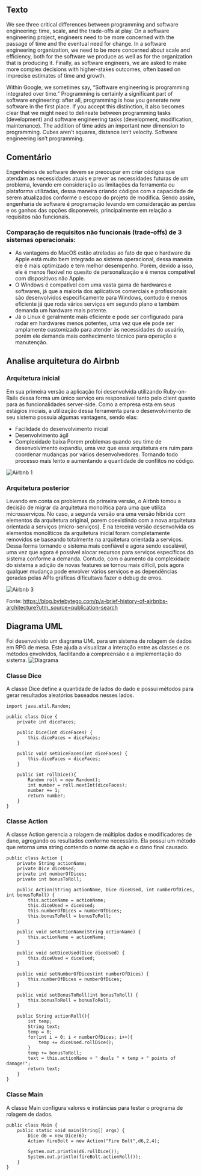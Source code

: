## Texto
We see three critical differences between programming and software engineering: time, scale, and the trade-offs at play. On a software engineering project, engineers need to be more concerned with the passage of time and the eventual need for change. In a software engineering organization, we need to be more concerned about scale and efficiency, both for the software we produce as well as for the organization that is producing it. Finally, as software engineers, we are asked to make more complex decisions with higher-stakes outcomes, often based on imprecise estimates of time and growth.

Within Google, we sometimes say, “Software engineering is programming integrated over time.” Programming is certainly a significant part of software engineering: after all, programming is how you generate new software in the first place. If you accept this distinction, it also becomes clear that we might need to delineate between programming tasks (development) and software engineering tasks (development, modification, maintenance). The addition of time adds an important new dimension to programming. Cubes aren’t squares, distance isn’t velocity. Software engineering isn’t programming.

## Comentário 
Engenheiros de software devem se preocupar em criar códigos que atendam as necessidades atuais e prever as necessidades futuras de um problema, levando em consideração as limitações da ferramenta ou plataforma utilizadas, dessa maneira criando códigos com a capacidade de serem atualizados conforme o escopo do projeto de modifica.
Sendo assim, engenharia de software é programação levando em consideração as perdas e os ganhos das opções disponeveis, principalmente em relação a requisitos não funcionais.

### Comparação de requisitos não funcionais (trade-offs) de 3 sistemas operacionais:
- As vantagens do MacOS estão atreladas ao fato de que o hardware da Apple está muito bem integrado ao sistema operacional, dessa maneira ele é mais optimizado e tem melhor desempenho. Porém, devido a isso, ele é menos flexível no quesito de personalização e é menos compatível com dispositivos não Apple.
- O Windows é compatível com uma vasta gama de hardwares e softwares, já que a maioria dos aplicativos comerciais e profissionais são desenvolvidos especificamente para Windows, contudo é menos eficiente já que roda vários serviços em segundo plano e também demanda um hardware mais potente.
- Já o Linux é geralmente mais eficiente e pode ser configurado para rodar em hardwares menos potentes, uma vez que ele pode ser amplamente customizado para atender às necessidades do usuário, porém ele demanda mais conhecimento técnico para operação e manutenção.

## Analise arquitetura do Airbnb
### Arquitetura inicial
Em sua primeira versão a aplicação foi desenvolvida utilizando Ruby-on-Rails dessa forma um único serviço era responsável tanto pelo client quanto para as funcionalidades server-side.
Como a empresa esta em seus estágios iniciais, a utilização dessa ferramenta para o desenvolvimento de seu sistema possuia algumas vantagens, sendo elas:
- Facilidade do desenvolvimento inicial
- Desenvolvimento ágil
- Complexidade baixa
Porem problemas quando seu time de desenvolvimento expandiu, uma vez que essa arquitetura era ruim para coordenar mudanças por vários desenvolvedores. Tornando todo processo mais lento e aumentando a quantidade de conflitos no código.

![Airbnb 1](https://github.com/user-attachments/assets/8267772e-ca03-4f49-9b04-cd6d2bb6cf95)

### Arquitetura posterior
Levando em conta os problemas da primeira versão, o Airbnb tomou a decisão de migrar da arquitetura monolítica para uma que utiliza microsserviços. No caso, a segunda versão era uma versão hibrida com elementos da arquitetura original, porem coexistindo com a nova arquitetura orientada a serviços (micro-serviços). E na terceira versão desenvolvida os elementos monolíticos da arquitetura inicial foram completamente removidos se baseando totalmente na arquitetura orientada a serviços.
Dessa forma tornando o sistema mais confiável e agora sendo escalável, uma vez que agora é possível alocar recursos para serviços específicos do sistema conforme a demanda. Contudo, com o aumento da complexidade do sistema a adição de novas features se tornou mais difícil, pois agora qualquer mudança pode envolver vários serviços e as dependências geradas pelas APIs gráficas dificultava fazer o debug de erros.

![Airbnb 3](https://github.com/user-attachments/assets/c7af5638-d1fd-4356-a2d2-3e6b87e7cd36)

Fonte: https://blog.bytebytego.com/p/a-brief-history-of-airbnbs-architecture?utm_source=publication-search



## Diagrama UML
Foi desenvolvido um diagrama UML para um sistema de rolagem de dados em RPG de mesa. Este ajuda a visualizar a interação entre as classes e os métodos envolvidos, facilitando a compreensão e a implementação do sistema.
![Diagrama](https://github.com/user-attachments/assets/66757ada-8d4f-4eaf-8817-5077192fb2fc)

### Classe Dice 
A classe Dice define a quantidade de lados do dado e possui métodos para gerar resultados aleatórios baseados nesses lados.
```
import java.util.Random;

public class Dice {
    private int diceFaces;

    public Dice(int diceFaces) {
        this.diceFaces = diceFaces;
    }

    public void setDiceFaces(int diceFaces) {
        this.diceFaces = diceFaces;
    }

    public int rollDice(){
        Random roll = new Random();
        int number = roll.nextInt(diceFaces);
        number += 1;
        return number;
    }
}
```

### Classe Action
A classe Action gerencia a rolagem de múltiplos dados e modificadores de dano, agregando os resultados conforme necessário. Ela possui um método que retorna uma string contendo o nome da ação e o dano final causado.
```
public class Action {
    private String actionName;
    private Dice diceUsed;
    private int numberOfDices;
    private int bonusToRoll;

    public Action(String actionName, Dice diceUsed, int numberOfDices, int bonusToRoll) {
        this.actionName = actionName;
        this.diceUsed = diceUsed;
        this.numberOfDices = numberOfDices;
        this.bonusToRoll = bonusToRoll;
    }

    public void setActionName(String actionName) {
        this.actionName = actionName;
    }

    public void setDiceUsed(Dice diceUsed) {
        this.diceUsed = diceUsed;
    }

    public void setNumberOfDices(int numberOfDices) {
        this.numberOfDices = numberOfDices;
    }

    public void setBonusToRoll(int bonusToRoll) {
        this.bonusToRoll = bonusToRoll;
    }

    public String actionRoll(){
        int temp;
        String text;
        temp = 0;
        for(int i = 0; i < numberOfDices; i++){
            temp += diceUsed.rollDice();
        }
        temp += bonusToRoll;
        text = this.actionName + " deals " + temp + " points of damage!";
        return text;
    }
}
```
### Classe Main
A classe Main configura valores e instâncias para testar o programa de rolagem de dados.
```
public class Main {
    public static void main(String[] args) {
        Dice d6 = new Dice(6);
        Action fireBolt = new Action("Fire Bolt",d6,2,4);

        System.out.println(d6.rollDice());
        System.out.println(fireBolt.actionRoll());
    }
}
```
